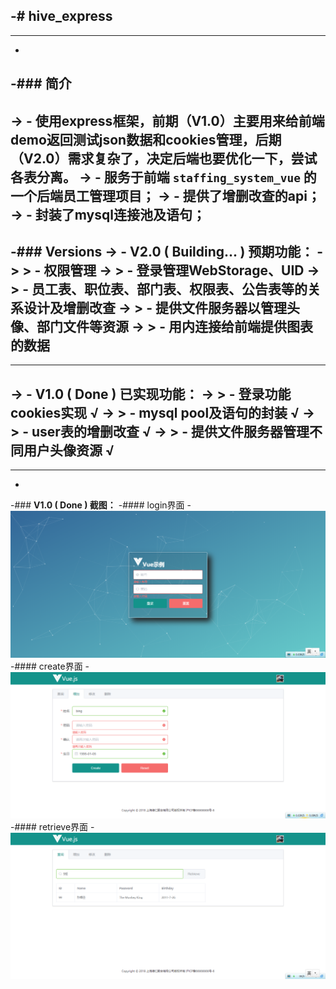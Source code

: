 -# hive_express
 -
 ---------------
 -
 -### **简介**
 -
 -> - 使用express框架，前期（V1.0）主要用来给前端demo返回测试json数据和cookies管理，后期（V2.0）需求复杂了，决定后端也要优化一下，尝试各表分离。
 -> - 服务于前端 `staffing_system_vue` 的一个后端**员工管理项目**；
 -> - 提供了增删改查的api；
 -> - 封装了mysql连接池及语句；
 -
 -### **Versions**
 -> - V2.0 ( Building... )  预期功能：
 -> > - 权限管理
 -> > - 登录管理WebStorage、UID
 -> > - 员工表、职位表、部门表、权限表、公告表等的关系设计及增删改查
 -> > - 提供文件服务器以管理头像、部门文件等资源
 -> > - 用内连接给前端提供图表的数据
 -
 -------
 -> - V1.0 ( Done )  已实现功能：
 -> > - 登录功能 cookies实现 √
 -> > - mysql pool及语句的封装 √
 -> > - user表的增删改查 √
 -> > - 提供文件服务器管理不同用户头像资源 √
 -
 -----------
 -
 -### **V1.0 ( Done ) 截图：**
 -#### login界面
 -![](/screen_views/login.png "login界面")
 -#### create界面
 -![](/screen_views/create.png "create界面")
 -#### retrieve界面
 -![](/screen_views/retrieve.png "retrieve界面")